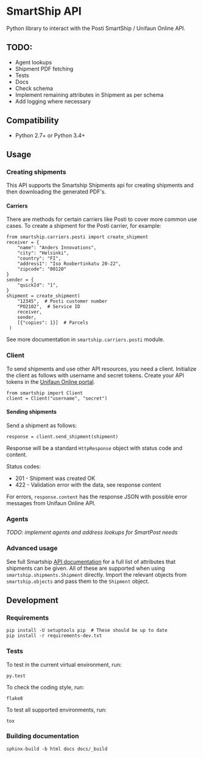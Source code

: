 # SmartShip API

Python library to interact with the Posti SmartShip / Unifaun Online API.

## TODO:

* Agent lookups
* Shipment PDF fetching
* Tests
* Docs
* Check schema
* Implement remaining attributes in Shipment as per schema
* Add logging where necessary

## Compatibility

* Python 2.7+ or Python 3.4+

## Usage

### Creating shipments

This API supports the Smartship Shipments api for creating shipments and then downloading the generated PDF's.

#### Carriers

There are methods for certain carriers like Posti to cover more common use cases. To create a shipment for the Posti carrier, for example:

    from smartship.carriers.posti import create_shipment
    receiver = {
        "name": "Anders Innovations",
        "city": "Helsinki",
        "country": "FI",
        "address1": "Iso Roobertinkatu 20-22",
        "zipcode": "00120"
    }
    sender = {
        "quickId": "1",
    }
    shipment = create_shipment(
        "12345",  # Posti customer number
        "PO2102",  # Service ID
        receiver, 
        sender, 
        [{"copies": 1}]  # Parcels
     )

See more documentation in `smartship.carriers.posti` module.

### Client

To send shipments and use other API resources, you need a client. Initialize the client as follows with username and secret tokens. Create your API tokens in the [Unifaun Online portal](https://www.unifaunonline.com/).

    from smartship import Client
    client = Client("username", "secret")
    
#### Sending shipments

Send a shipment as follows:

    response = client.send_shipment(shipment)
    
Response will be a standard `HttpResponse` object with status code and content.

Status codes:
* 201 - Shipment was created OK
* 422 - Validation error with the data, see response content

For errors, `response.content` has the response JSON with possible error messages from Unifaun Online API.

### Agents

*TODO: implement agents and address lookups for SmartPost needs*

### Advanced usage

See full Smartship [API documentation](https://smartship.unifaun.com/rs-docs/) for a full list of attributes that shipments can be given. All of these are supported when using `smartship.shipments.Shipment` directly. Import the relevant objects from `smartship.objects` and pass them to the `Shipment` object.

## Development

### Requirements

    pip install -U setuptools pip  # These should be up to date
    pip install -r requirements-dev.txt
    
### Tests

To test in the current virtual environment, run:

    py.test

To check the coding style, run:

    flake8

To test all supported environments, run:

    tox

### Building documentation

    sphinx-build -b html docs docs/_build
